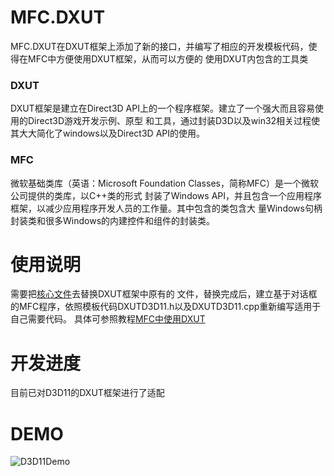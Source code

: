 # MFC.DXUT
MFC.DXUT在DXUT框架上添加了新的接口，并编写了相应的开发模板代码，使得在MFC中方便使用DXUT框架，从而可以方便的
使用DXUT内包含的工具类
### DXUT
DXUT框架是建立在Direct3D API上的一个程序框架。建立了一个强大而且容易使用的Direct3D游戏开发示例、原型
和工具，通过封装D3D以及win32相关过程使其大大简化了windows以及Direct3D API的使用。
### MFC
微软基础类库（英语：Microsoft Foundation Classes，简称MFC）是一个微软公司提供的类库，以C++类的形式
封装了Windows API，并且包含一个应用程序框架，以减少应用程序开发人员的工作量。其中包含的类包含大
量Windows句柄封装类和很多Windows的内建控件和组件的封装类。

# 使用说明
需要把[核心文件](https://github.com/bjut-hz/MFC.DXUT/tree/master/MFC.DXUT/DXUT/Core)去替换DXUT框架中原有的
文件，替换完成后，建立基于对话框的MFC程序，依照模板代码DXUTD3D11.h以及DXUTD3D11.cpp重新编写适用于自己需要代码。
具体可参照教程[MFC中使用DXUT](#)

# 开发进度
目前已对D3D11的DXUT框架进行了适配

# DEMO
![D3D11Demo](https://s3.amazonaws.com/f.cl.ly/items/3U1F2y3h2W3Y0w3a0T3s/D3D11demo.png "D3D11Demo")

